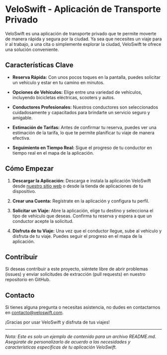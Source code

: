 # VeloSwift - Aplicación de Transporte Privado

VeloSwift es una aplicación de transporte privado que te permite moverte de manera rápida y segura por la ciudad. Ya sea que necesites un viaje para ir al trabajo, a una cita o simplemente explorar la ciudad, VeloSwift te ofrece una solución conveniente.

## Características Clave

- **Reserva Rápida:** Con unos pocos toques en la pantalla, puedes solicitar un vehículo y estar en tu camino en minutos.

- **Opciones de Vehículos:** Elige entre una variedad de vehículos, incluyendo bicicletas eléctricas, scooters y autos.

- **Conductores Profesionales:** Nuestros conductores son seleccionados cuidadosamente y capacitados para brindarte un servicio seguro y amigable.

- **Estimación de Tarifas:** Antes de confirmar tu reserva, puedes ver una estimación de la tarifa, lo que te permite planificar tu viaje de manera efectiva.

- **Seguimiento en Tiempo Real:** Sigue el progreso de tu conductor en tiempo real en el mapa de la aplicación.

## Cómo Empezar

1. **Descargar la Aplicación:** Descarga e instala la aplicación VeloSwift desde [nuestro sitio web](https://www.veloswift.com) o desde la tienda de aplicaciones de tu dispositivo.

2. **Crear una Cuenta:** Regístrate en la aplicación y configura tu perfil.

3. **Solicitar un Viaje:** Abre la aplicación, elige tu destino y selecciona el tipo de vehículo que deseas. Confirma tu reserva y espera a que un conductor acepte la solicitud.

4. **Disfruta de tu Viaje:** Una vez que el conductor llegue, sube al vehículo y disfruta de tu viaje. Puedes seguir el progreso en el mapa de la aplicación.

## Contribuir

Si deseas contribuir a este proyecto, siéntete libre de abrir problemas (issues) y enviar solicitudes de extracción (pull requests) en nuestro repositorio en GitHub.

## Contacto

Si tienes alguna pregunta o necesitas asistencia, no dudes en contactarnos en [contacto@veloswift.com](mailto:contacto@veloswift.com).

¡Gracias por usar VeloSwift y disfruta de tus viajes!

---

*Nota: Este es solo un ejemplo de contenido para un archivo README.md. Asegúrate de personalizarlo de acuerdo a las necesidades y características específicas de tu aplicación VeloSwift.*

